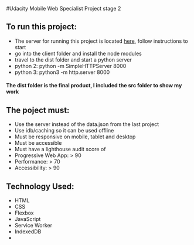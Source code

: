 #Udacity Mobile Web Specialist Project stage 2

## To run this project:
*  The server for running this project is located [here](https://github.com/udacity/mws-restaurant-stage-2), follow instructions to start
*  go into the client folder and install the node modules
*  travel to the dist folder and start a python server
  *  python 2: python -m SimpleHTTPServer 8000
  *  python 3: python3 -m http.server 8000

####  The dist folder is the final product, I included the src folder to show my work

##  The poject must: 
*  Use the server instead of the data.json from the last project
*  Use idb/caching so it can be used offline
*  Must be responsive on mobile, tablet and desktop
*  Must be accessible
*  Must have a lighthouse audit score of
  *  Progressive Web App: > 90
  *  Performance: > 70
  *  Accessibility: > 90

##  Technology Used:
*  HTML
*  CSS
*  Flexbox
*  JavaScript
*  Service Worker
*  IndexedDB
*  
